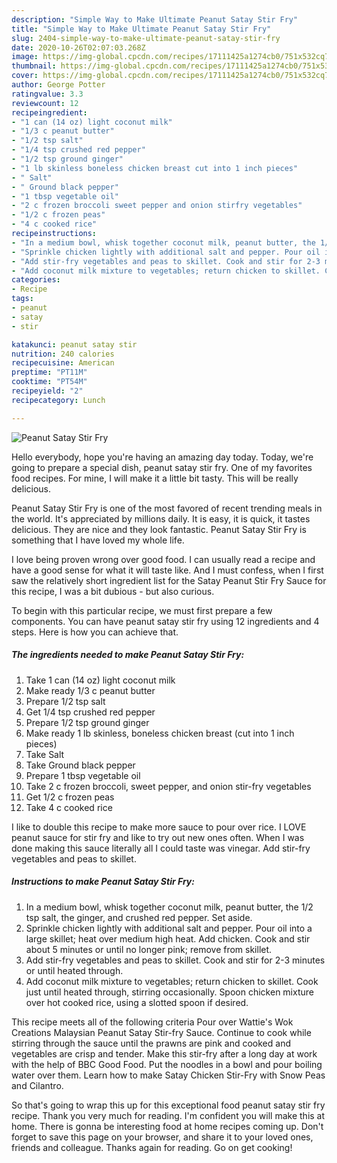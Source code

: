 ```yaml
---
description: "Simple Way to Make Ultimate Peanut Satay Stir Fry"
title: "Simple Way to Make Ultimate Peanut Satay Stir Fry"
slug: 2404-simple-way-to-make-ultimate-peanut-satay-stir-fry
date: 2020-10-26T02:07:03.268Z
image: https://img-global.cpcdn.com/recipes/17111425a1274cb0/751x532cq70/peanut-satay-stir-fry-recipe-main-photo.jpg
thumbnail: https://img-global.cpcdn.com/recipes/17111425a1274cb0/751x532cq70/peanut-satay-stir-fry-recipe-main-photo.jpg
cover: https://img-global.cpcdn.com/recipes/17111425a1274cb0/751x532cq70/peanut-satay-stir-fry-recipe-main-photo.jpg
author: George Potter
ratingvalue: 3.3
reviewcount: 12
recipeingredient:
- "1 can (14 oz) light coconut milk"
- "1/3 c peanut butter"
- "1/2 tsp salt"
- "1/4 tsp crushed red pepper"
- "1/2 tsp ground ginger"
- "1 lb skinless boneless chicken breast cut into 1 inch pieces"
- " Salt"
- " Ground black pepper"
- "1 tbsp vegetable oil"
- "2 c frozen broccoli sweet pepper and onion stirfry vegetables"
- "1/2 c frozen peas"
- "4 c cooked rice"
recipeinstructions:
- "In a medium bowl, whisk together coconut milk, peanut butter, the 1/2 tsp salt, the ginger, and crushed red pepper. Set aside."
- "Sprinkle chicken lightly with additional salt and pepper. Pour oil into a large skillet; heat over medium high heat. Add chicken. Cook and stir about 5 minutes or until no longer pink; remove from skillet."
- "Add stir-fry vegetables and peas to skillet. Cook and stir for 2-3 minutes or until heated through."
- "Add coconut milk mixture to vegetables; return chicken to skillet. Cook just until heated through, stirring occasionally. Spoon chicken mixture over hot cooked rice, using a slotted spoon if desired."
categories:
- Recipe
tags:
- peanut
- satay
- stir

katakunci: peanut satay stir 
nutrition: 240 calories
recipecuisine: American
preptime: "PT11M"
cooktime: "PT54M"
recipeyield: "2"
recipecategory: Lunch

---
```



![Peanut Satay Stir Fry](https://img-global.cpcdn.com/recipes/17111425a1274cb0/751x532cq70/peanut-satay-stir-fry-recipe-main-photo.jpg)

Hello everybody, hope you're having an amazing day today. Today, we're going to prepare a special dish, peanut satay stir fry. One of my favorites food recipes. For mine, I will make it a little bit tasty. This will be really delicious.

Peanut Satay Stir Fry is one of the most favored of recent trending meals in the world. It's appreciated by millions daily. It is easy, it is quick, it tastes delicious. They are nice and they look fantastic. Peanut Satay Stir Fry is something that I have loved my whole life.

I love being proven wrong over good food. I can usually read a recipe and have a good sense for what it will taste like. And I must confess, when I first saw the relatively short ingredient list for the Satay Peanut Stir Fry Sauce for this recipe, I was a bit dubious - but also curious.


To begin with this particular recipe, we must first prepare a few components. You can have peanut satay stir fry using 12 ingredients and 4 steps. Here is how you can achieve that.

<!--inarticleads1-->

##### The ingredients needed to make Peanut Satay Stir Fry:

1. Take 1 can (14 oz) light coconut milk
1. Make ready 1/3 c peanut butter
1. Prepare 1/2 tsp salt
1. Get 1/4 tsp crushed red pepper
1. Prepare 1/2 tsp ground ginger
1. Make ready 1 lb skinless, boneless chicken breast (cut into 1 inch pieces)
1. Take  Salt
1. Take  Ground black pepper
1. Prepare 1 tbsp vegetable oil
1. Take 2 c frozen broccoli, sweet pepper, and onion stir-fry vegetables
1. Get 1/2 c frozen peas
1. Take 4 c cooked rice


I like to double this recipe to make more sauce to pour over rice. I LOVE peanut sauce for stir fry and like to try out new ones often. When I was done making this sauce literally all I could taste was vinegar. Add stir-fry vegetables and peas to skillet. 

<!--inarticleads2-->

##### Instructions to make Peanut Satay Stir Fry:

1. In a medium bowl, whisk together coconut milk, peanut butter, the 1/2 tsp salt, the ginger, and crushed red pepper. Set aside.
1. Sprinkle chicken lightly with additional salt and pepper. Pour oil into a large skillet; heat over medium high heat. Add chicken. Cook and stir about 5 minutes or until no longer pink; remove from skillet.
1. Add stir-fry vegetables and peas to skillet. Cook and stir for 2-3 minutes or until heated through.
1. Add coconut milk mixture to vegetables; return chicken to skillet. Cook just until heated through, stirring occasionally. Spoon chicken mixture over hot cooked rice, using a slotted spoon if desired.


This recipe meets all of the following criteria Pour over Wattie&#39;s Wok Creations Malaysian Peanut Satay Stir-fry Sauce. Continue to cook while stirring through the sauce until the prawns are pink and cooked and vegetables are crisp and tender. Make this stir-fry after a long day at work with the help of BBC Good Food. Put the noodles in a bowl and pour boiling water over them. Learn how to make Satay Chicken Stir-Fry with Snow Peas and Cilantro. 

So that's going to wrap this up for this exceptional food peanut satay stir fry recipe. Thank you very much for reading. I'm confident you will make this at home. There is gonna be interesting food at home recipes coming up. Don't forget to save this page on your browser, and share it to your loved ones, friends and colleague. Thanks again for reading. Go on get cooking!
